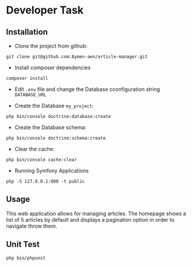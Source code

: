 # Developer Task

## Installation 

- Clone the project from github:

```
git clone git@github.com:Aymen-aen/article-manager.git
```

- Install composer dependencies

```
composer install
```

- Edit `.env` file and change the Database cconfiguration string `DATABASE_URL`

- Create the Database `my_project`:

```
php bin/console doctrine:database:create
```

- Create the Database schema:

```
php bin/console doctrine:schema:create
```

- Clear the cache:

```
php bin/console cache:clear
```

- Running Symfony Applications

```
php -S 127.0.0.1:800 -t public
```

## Usage

This web application allows for managing articles.
The homepage shows a list of 5 articles by default and displays a pagination option in order to navigate throw them.

## Unit Test

```
php bin/phpunit
```

